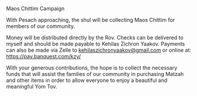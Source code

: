 Maos Chittim Campaign

With Pesach approaching, the shul will be collecting Maos Chittim for members of our community. 

Money will be distributed directly by the Rov. Checks can be delivered to myself and should be made payable to Kehilas Zichron Yaakov. Payments can also be made via Zelle to kehilaszichronyaakov@gmail.com or online at: https://pay.banquest.com/kzy/

With your generous contributions, the hope is to collect the necessary funds that will assist the families of our community in purchasing Matzah and other items in order to allow everyone to enjoy a beautiful and meaningful Yom Tov.  
